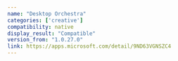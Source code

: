 ```yaml
---
name: "Desktop Orchestra"
categories: ['creative']
compatibility: native
display_result: "Compatible"
version_from: "1.0.27.0"
link: https://apps.microsoft.com/detail/9ND63VGNSZC4
---
```

